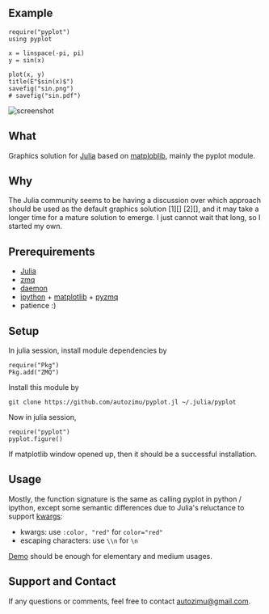 ## Example

    require("pyplot")
    using pyplot

    x = linspace(-pi, pi)
    y = sin(x)

    plot(x, y)
    title(E"$sin(x)$")
    savefig("sin.png")
    # savefig("sin.pdf")

![screenshot](https://github.com/autozimu/pyplot.jl/raw/screenshot/sin.png)


## What

Graphics solution for [Julia][] based on [matploblib][], mainly the pyplot
module.


## Why

The Julia community seems to be having a discussion over which approach
should be used as the default graphics solution [1][] [2][], and it may
take a longer time for a mature solution to emerge. I just cannot wait
that long, so I started my own.

[graphics-wiki]: https://github.com/JuliaLang/julia/wiki/Graphics
[graphics-gg]: https://groups.google.com/forum/?fromgroups=#!searchin/julia-dev/plot$20interface/julia-dev/Mi44lkCusCw/u3B3KZx0BO0J


## Prerequirements

* [Julia](https://github.com/JuliaLang/julia)
* [zmq](http://www.zeromq.org/)
* [daemon](http://libslack.org/daemon/)
* [ipython](http://ipython.org/) +
[matplotlib](http://matplotlib.org/) +
[pyzmq](https://github.com/zeromq/pyzmq)
* patience :)

## Setup

In julia session, install module dependencies by

    require("Pkg")
    Pkg.add("ZMQ")

Install this module by

    git clone https://github.com/autozimu/pyplot.jl ~/.julia/pyplot

Now in julia session,

    require("pyplot")
    pyplot.figure()

If matplotlib window opened up, then it should be a successful
installation.

## Usage

Mostly, the function signature is the same as calling pyplot in python /
ipython, except some semantic differences due to Julia's reluctance to
support [kwargs][]:

[kwargs]: http://rosettacode.org/wiki/Named_parameters

* kwargs: use `:color, "red"` for `color="red"`
* escaping characters: use `\\n` for `\n`

[Demo][demo] should be enough for elementary and medium usages.

[demo]: https://github.com/autozimu/pyplot.jl/tree/master/demo

## Support and Contact

If any questions or comments, feel free to contact <autozimu@gmail.com>.

[Julia]: http://julialang.org/ "The Julia Language"
[matploblib]: http://matplotlib.org/ "matplotlib"
